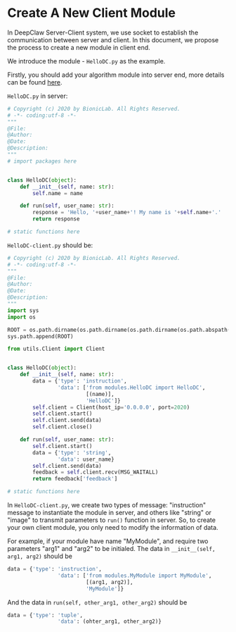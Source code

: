 # Create A New Client Module
In DeepClaw Server-Client system, we use socket to establish the communication between server and client. In this document, we propose the process to create a new module in client end.

We introduce the module - `HelloDC.py` as the example.

Firstly, you should add your algorithm module into server end, more details can be found [here](https://github.com/ancorasir/DeepClaw/blob/master/docs/others/Add%20New%20Module%20in%20Server.md).

`HelloDC.py` in server:

```python
# Copyright (c) 2020 by BionicLab. All Rights Reserved.
# -*- coding:utf-8 -*-
"""
@File:
@Author:
@Date:
@Description: 
"""
# import packages here


class HelloDC(object):
    def __init__(self, name: str):
        self.name = name

    def run(self, user_name: str):
        response = 'Hello, '+user_name+'! My name is '+self.name+'.'
        return response

# static functions here
```

`HelloDC-client.py` should be:

```python
# Copyright (c) 2020 by BionicLab. All Rights Reserved.
# -*- coding:utf-8 -*-
"""
@File:
@Author:
@Date:
@Description:
"""
import sys
import os

ROOT = os.path.dirname(os.path.dirname(os.path.dirname(os.path.abspath(__file__))))
sys.path.append(ROOT)

from utils.Client import Client


class HelloDC(object):
    def __init__(self, name: str):
        data = {'type': 'instruction',
                'data': ['from modules.HelloDC import HelloDC',
                         [(name)],
                         'HelloDC']}
        self.client = Client(host_ip='0.0.0.0', port=2020)
        self.client.start()
        self.client.send(data)
        self.client.close()

    def run(self, user_name: str):
        self.client.start()
        data = {'type': 'string',
                'data': user_name}
        self.client.send(data)
        feedback = self.client.recv(MSG_WAITALL)
        return feedback['feedback']

# static functions here
```

In `HelloDC-client.py`, we create two types of message: "instruction" message to instantiate the module in server, and others like "string" or "image" to transmit parameters to `run()` function in server. So, to create your own client module, you only need to modify the information of data.

For example, if your module have name "MyModule", and require two parameters "arg1" and "arg2" to be initialed. The data in `__init__(self, arg1, arg2)` should be

```python
data = {'type': 'instruction',
                'data': ['from modules.MyModule import MyModule',
                         [(arg1, arg2)],
                         'MyModule']}
```

And the data in `run(self, other_arg1, other_arg2)` should be

```python
data = {'type': 'tuple',
                'data': (ohter_arg1, other_arg2)}
```

